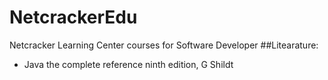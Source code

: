 NetcrackerEdu
===================
Netcracker Learning Center courses for Software Developer
##Litearature:
* Java the complete reference ninth edition, G Shildt
